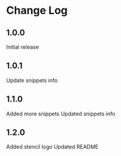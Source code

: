 # Change Log

## 1.0.0

Initial release

## 1.0.1

Update snippets info

## 1.1.0

Added more snippets
Updated snippets info

## 1.2.0

Added stencil logo
Updated README